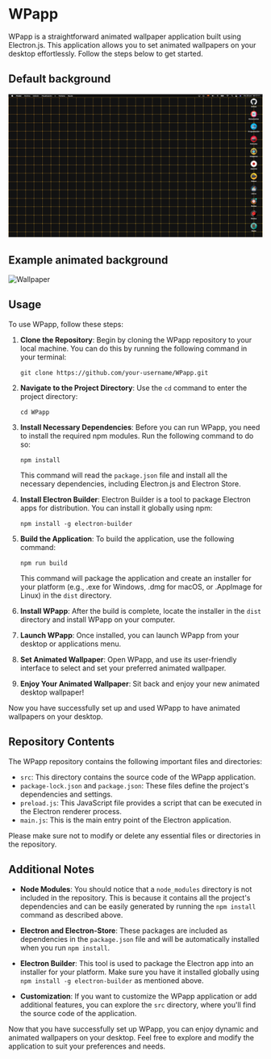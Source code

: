 # WPapp

WPapp is a straightforward animated wallpaper application built using Electron.js. This application allows you to set animated wallpapers on your desktop effortlessly. Follow the steps below to get started.

## Default background

![Default](assets/Default.png)

## Example animated background

![Wallpaper](assets/Wallpaper.gif)

## Usage

To use WPapp, follow these steps:

1. **Clone the Repository**: Begin by cloning the WPapp repository to your local machine. You can do this by running the following command in your terminal:

    ```shell
    git clone https://github.com/your-username/WPapp.git
    ```

2. **Navigate to the Project Directory**: Use the `cd` command to enter the project directory:

    ```shell
    cd WPapp
    ```

3. **Install Necessary Dependencies**: Before you can run WPapp, you need to install the required npm modules. Run the following command to do so:

    ```shell
    npm install
    ```

    This command will read the `package.json` file and install all the necessary dependencies, including Electron.js and Electron Store.

4. **Install Electron Builder**: Electron Builder is a tool to package Electron apps for distribution. You can install it globally using npm:

    ```shell
    npm install -g electron-builder
    ```

5. **Build the Application**: To build the application, use the following command:

    ```shell
    npm run build
    ```

    This command will package the application and create an installer for your platform (e.g., .exe for Windows, .dmg for macOS, or .AppImage for Linux) in the `dist` directory.

6. **Install WPapp**: After the build is complete, locate the installer in the `dist` directory and install WPapp on your computer.

7. **Launch WPapp**: Once installed, you can launch WPapp from your desktop or applications menu.

8. **Set Animated Wallpaper**: Open WPapp, and use its user-friendly interface to select and set your preferred animated wallpaper.

9. **Enjoy Your Animated Wallpaper**: Sit back and enjoy your new animated desktop wallpaper!

Now you have successfully set up and used WPapp to have animated wallpapers on your desktop.

## Repository Contents

The WPapp repository contains the following important files and directories:

- `src`: This directory contains the source code of the WPapp application.
- `package-lock.json` and `package.json`: These files define the project's dependencies and settings.
- `preload.js`: This JavaScript file provides a script that can be executed in the Electron renderer process.
- `main.js`: This is the main entry point of the Electron application.

Please make sure not to modify or delete any essential files or directories in the repository.

## Additional Notes

- **Node Modules**: You should notice that a `node_modules` directory is not included in the repository. This is because it contains all the project's dependencies and can be easily generated by running the `npm install` command as described above.

- **Electron and Electron-Store**: These packages are included as dependencies in the `package.json` file and will be automatically installed when you run `npm install`.

- **Electron Builder**: This tool is used to package the Electron app into an installer for your platform. Make sure you have it installed globally using `npm install -g electron-builder` as mentioned above.

- **Customization**: If you want to customize the WPapp application or add additional features, you can explore the `src` directory, where you'll find the source code of the application.

Now that you have successfully set up WPapp, you can enjoy dynamic and animated wallpapers on your desktop. Feel free to explore and modify the application to suit your preferences and needs.
